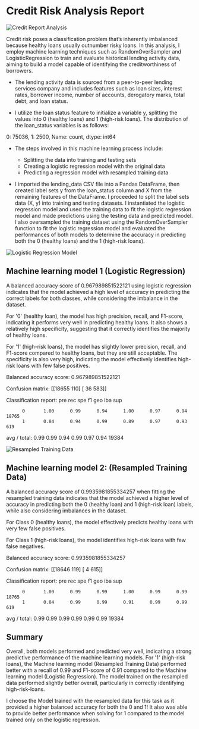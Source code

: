 # Credit Risk Analysis Report

![Credit Report Analysis](https://cdn.merchantmaverick.com/wp-content/uploads/2018/08/bigstock-167517734-768x512.jpg)

Credit risk poses a classification problem that’s inherently imbalanced because healthy loans usually outnumber risky loans. In this analysis, I employ machine learning techniques such as RandomOverSampler and LogisticRegression to train and evaluate historical lending activity data, aiming to build a model capable of identifying the creditworthiness of borrowers.

* The lending activity data is sourced from a peer-to-peer lending services company and includes features such as loan sizes, interest rates, borrower income, number of accounts, derogatory marks, total debt, and loan status.

* I utilize the loan status feature to initialize a variable y, splitting the values into 0 (healthy loans) and 1 (high-risk loans). The distribution of the loan_status variables is as follows: 

0:  75036,
1:   2500,
Name: count, dtype: int64

* The steps involved in this machine learning process include:
    - Splitting the data into training and testing sets
    - Creating a logistic regression model with the original data
    - Predicting a regression model with resampled training data

* I imported the lending_data CSV file into a Pandas DataFrame, then created label sets y from the loan_status column and X from the remaining features of the DataFrame. I proceeded to split the label sets data (X, y) into training and testing datasets. I instantiated the logistic regression model and used the training data to fit the logistic regression model and made predictions using the testing data and predicted model. I also oversampled the training dataset using the RandomOverSampler function to fit the logistic regression model and evaluated the performances of both models to determine the accuracy in predicting both the 0 (healthy loans) and the 1 (high-risk loans).

![Logistic Regression Model](https://1.bp.blogspot.com/-HKbBq_CeZz8/XluCouqSZtI/AAAAAAAABrk/eWnmV4M9-OQQDA4I9TGkJjq35C8iwS9kgCNcBGAsYHQ/s1600/mlintro.png)

## Machine learning model 1 (Logistic Regression)

A balanced accuracy score of 0.967989851522121 using logistic regression indicates that the model achieved a high level of accuracy in predicting the correct labels for both classes, while considering the imbalance in the dataset.

For '0' (healthy loan), the model has high precision, recall, and F1-score, indicating it performs very well in predicting healthy loans. It also shows a relatively high specificity, suggesting that it correctly identifies the majority of healthy loans.

For '1' (high-risk loans), the model has slightly lower precision, recall, and F1-score compared to healthy loans, but they are still acceptable. The specificity is also very high, indicating the model effectively identifies high-risk loans with few false positives.

Balanced accuracy score: 0.967989851522121

Confusion matrix:
[[18655   110]
 [   36   583]]

 Classification report:
                    pre       rec       spe        f1       geo       iba       sup

          0       1.00      0.99      0.94      1.00      0.97      0.94     18765
          1       0.84      0.94      0.99      0.89      0.97      0.93       619

avg / total:      0.99      0.99      0.94      0.99      0.97      0.94     19384


![Resampled Training Data](https://miro.medium.com/max/1200/1*VhF3Ibprkk9DsMAyQZ20eg.jpeg)

## Machine learning model 2: (Resampled Training Data)

A balanced accuracy score of 0.9935981855334257 when fitting the resampled training data indicates that the model achieved a higher level of accuracy in predicting both the 0 (healthy loan) and 1 (high-risk loan) labels, while also considering imbalances in the dataset.

For Class 0 (healthy loans), the model effectively predicts healthy loans with very few false positives.

For Class 1 (high-risk loans), the model identifies high-risk loans with few false negatives.

Balanced accuracy score: 0.9935981855334257

Confusion matrix:
[[18646   119]
 [    4   615]]

 Classification report:
                    pre       rec       spe        f1       geo       iba       sup

          0       1.00      0.99      0.99      1.00      0.99      0.99     18765
          1       0.84      0.99      0.99      0.91      0.99      0.99       619

avg / total:      0.99      0.99      0.99      0.99      0.99      0.99     19384


## Summary

Overall, both models performed and predicted very well, indicating a strong predictive performance of the machine learning models. For '1' (high-risk loans), the Machine learning model (Resampled Training Data) performed better with a recall of 0.99 and F1-score of 0.91 compared to the Machine learning model (Logistic Regression). The model trained on the resampled data performed slightly better overall, particularly in correctly identifying high-risk-loans.

I choose the Model trained with the resampled data for this task as it provided a higher balanced accuracy for both the 0 and 1! It also was able to provide better performance when solving for 1 compared to the model trained only on the logistic regression.
